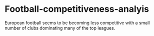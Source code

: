 # Football-competitiveness-analyis
European football seems to be becoming less competitive with a small number of clubs dominating many of the top leagues. 
